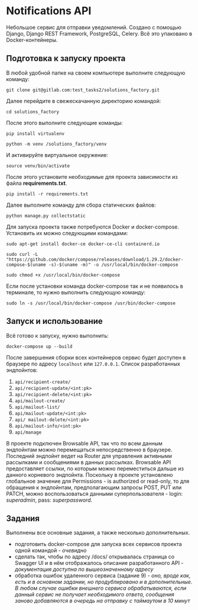 # Notifications API

Небольшое сервис для отправки уведомлений. Создано с помощью Django, Django REST Framework, PostgreSQL, Celery. Всё это упаковано в Docker-контейнеры.

## Подготовка к запуску проекта

В любой удобной папке на своем компьютере выполните следующую команду:

`git clone git@gitlab.com:test_tasks2/solutions_factory.git`

Далее перейдите в свежескачанную директорию командой:

`cd solutions_factory`

После этого выполните следующие команды:

`pip install virtualenv`

`python -m venv /solutions_factory/venv`

И активируйте виртуальное окружение:

`source venv/bin/activate`

После этого установите необходимые для проекта зависимости из файла **requirements.txt**.

`pip install -r requirements.txt`

Далее выполните команду для сбора статических файлов:

`python manage.py collectstatic`

Для запуска проекта также потребуются Docker и docker-compose. Установить их можно следующими командами: 

`sudo apt-get install docker-ce docker-ce-cli containerd.io`

`sudo curl -L "https://github.com/docker/compose/releases/download/1.29.2/docker-compose-$(uname -s)-$(uname -m)" -o /usr/local/bin/docker-compose`

`sudo chmod +x /usr/local/bin/docker-compose`

Если после установки команда docker-compose так и не появилось в терминале, то нужно выполнить следующую команду:

`sudo ln -s /usr/local/bin/docker-compose /usr/bin/docker-compose`

## Запуск и использование

Всё готово к запуску, нужно выполнить:

`docker-compose up --build`

После завершения сборки всех контейнеров сервис будет доступен в браузере по адресу `localhost` или `127.0.0.1`.
Список разработанных эндпойнтов:
1. `api/recipient-create/`
2. `api/recipient-update/<int:pk>`
3. `api/recipient-delete/<int:pk>`
4. `api/mailout-create/`
5. `api/mailout-list/`
6. `api/mailout-update/<int:pk>`
7. `api/ mailout-delete/<int:pk>`
8. `api/mailout-info/<int:pk>`
9. `api/manage`

В проекте подключен Browsable API, так что по всем данным эндпойнтам можно перемещаться непосредственно в браузере.
Последний эндпойнт ведет на Router для управления активными рассылками и сообщениями в данных рассылках. Browsable API предоставляет ссылки, по которым можно переместиться дальше из данного корневого эндпойнта.
Поскольку в проекте установлено глобальное значение для Permissions - is authorized or read-only, то для обращения к эндпойнтам, предполагающим запросы POST, PUT или PATCH, можно воспользоваться данными суперпользователя - login: _superadmin_, pass: _superpassword_.

## Задания

Выполнены все основные задания, а также несколько дополнительных.
* подготовить docker-compose для запуска всех сервисов проекта одной командой - _очевидно_
* сделать так, чтобы по адресу /docs/ открывалась страница со Swagger UI и в нём отображалось описание разработанного API - _документация доступна по вышеозначенному адресу_
* обработка ошибок удаленного сервиса (задание 9) - _оно, вроде как, есть и в основном задании, но продублировано и в дополнительные. В любом случае ошибки внешнего сервиса обрабатываются, если данный сервис не получает необходимого ответа, сообщения заново добавляются в очередь на отправку с таймаутом в 10 минут_
